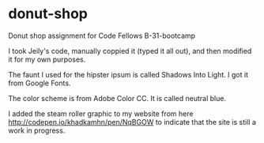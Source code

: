 # donut-shop
Donut shop assignment for Code Fellows B-31-bootcamp

I took Jeily's code, manually coppied it (typed it all out), and then modified it for my own purposes.

The faunt I used for the hipster ipsum is called Shadows Into Light.  I got it from Google Fonts.

The color scheme is from Adobe Color CC.  It is called neutral blue.

I added the steam roller graphic to my website from here http://codepen.io/khadkamhn/pen/NqBGOW to indicate that the site is still a work in progress.
